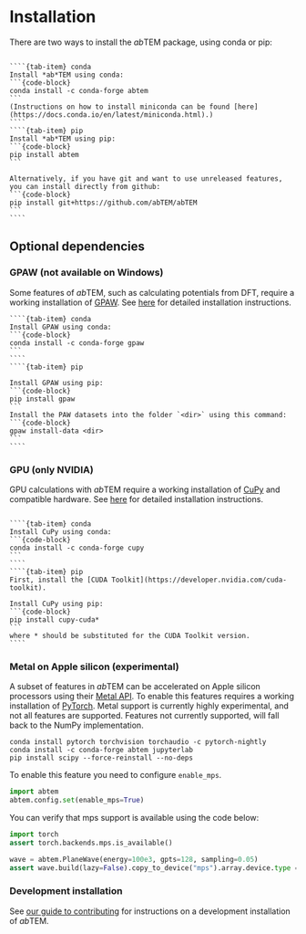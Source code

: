 # Installation

There are two ways to install the *ab*TEM package, using conda or pip:

`````{tab-set}

````{tab-item} conda
Install *ab*TEM using conda:
```{code-block}
conda install -c conda-forge abtem
```
(Instructions on how to install miniconda can be found [here](https://docs.conda.io/en/latest/miniconda.html).)
````
````{tab-item} pip
Install *ab*TEM using pip:
```{code-block}
pip install abtem
```

Alternatively, if you have git and want to use unreleased features, you can install directly from github:
```{code-block}
pip install git+https://github.com/abTEM/abTEM
```
````
`````

## Optional dependencies

### GPAW (not available on Windows)

Some features of *ab*TEM, such as calculating potentials from DFT, require a working installation
of [GPAW](https://wiki.fysik.dtu.dk/gpaw/index.html). See [here](https://wiki.fysik.dtu.dk/gpaw/install.html) for
detailed installation instructions.

`````{tab-set}
````{tab-item} conda
Install GPAW using conda:
```{code-block}
conda install -c conda-forge gpaw
```
````
````{tab-item} pip

Install GPAW using pip:
```{code-block}
pip install gpaw
```
Install the PAW datasets into the folder `<dir>` using this command:
```{code-block}
gpaw install-data <dir>
```
````
`````

### GPU (only NVIDIA) 

GPU calculations with *ab*TEM require a working installation of [CuPy](https://cupy.dev/) and compatible hardware.
See [here](https://docs.cupy.dev/en/stable/install.html) for detailed installation instructions.

`````{tab-set}

````{tab-item} conda
Install CuPy using conda:
```{code-block}
conda install -c conda-forge cupy
```
````
````{tab-item} pip
First, install the [CUDA Toolkit](https://developer.nvidia.com/cuda-toolkit).

Install CuPy using pip:
```{code-block}
pip install cupy-cuda*
```
where * should be substituted for the CUDA Toolkit version.
````
`````

### Metal on Apple silicon (experimental)

A subset of features in *ab*TEM can be accelerated on Apple silicon processors using their [Metal API](https://developer.apple.com/metal/). 
To enable this features requires a working installation of [PyTorch](https://pytorch.org/). Metal support is 
currently highly experimental, and not all features are supported. Features not currently supported, will fall 
back to the NumPy implementation.

```{code-block}
conda install pytorch torchvision torchaudio -c pytorch-nightly
conda install -c conda-forge abtem jupyterlab
pip install scipy --force-reinstall --no-deps
```
To enable this feature you need to configure `enable_mps`.
```python
import abtem
abtem.config.set(enable_mps=True)
```
You can verify that mps support is available using the code below:
```python
import torch
assert torch.backends.mps.is_available()

wave = abtem.PlaneWave(energy=100e3, gpts=128, sampling=0.05)
assert wave.build(lazy=False).copy_to_device("mps").array.device.type == "mps"
```

### Development installation

See [our guide to contributing](contributing:clone_and_install) for instructions on a development installation of 
*ab*TEM.